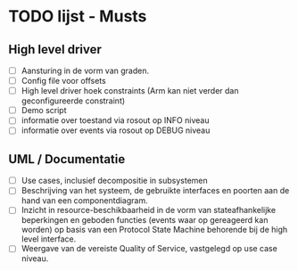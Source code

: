 # TODO lijst - Musts

## High level driver
- [ ] Aansturing in de vorm van graden.
- [ ] Config file voor offsets
- [ ] High level driver hoek constraints (Arm kan niet verder dan geconfigureerde constraint)
- [ ] Demo script
- [ ] informatie over toestand via rosout op INFO niveau
- [ ] informatie over events via rosout op DEBUG niveau
  
## UML / Documentatie
- [ ] Use cases, inclusief decompositie in subsystemen
- [ ] Beschrijving van het systeem, de gebruikte interfaces en poorten aan de hand van een componentdiagram.
- [ ] Inzicht in resource-beschikbaarheid in de vorm van stateafhankelijke beperkingen en geboden functies (events waar op gereageerd kan worden) op basis van een Protocol State Machine behorende bij de high level interface.
- [ ] Weergave van de vereiste Quality of Service, vastgelegd op use case niveau.
